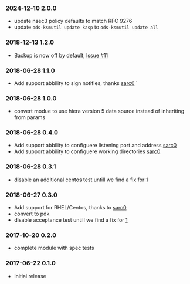 ### 2024-12-10 2.0.0
* update nsec3 policy defaults to match RFC 9276
* update `ods-ksmutil update kasp` to `ods-ksmutil update all`

### 2018-12-13 1.2.0
* Backup is now off by default, [Issue #11](https://github.com/icann-dns/puppet-opendnssec/issues/11)

### 2018-06-28 1.1.0
* Add support abbility to sign notifies, thanks [sarc0](https://github.com/sacr0)
`
### 2018-06-28 1.0.0
* convert modue to use hiera version 5 data source instead of inheriting from params

### 2018-06-28 0.4.0
* Add support abbility to configuere listening port and address  [sarc0](https://github.com/sacr0)
* Add support abbility to configuere working directories  [sarc0](https://github.com/sacr0)

### 2018-06-28 0.3.1
* disable an additional centos test untill we find a fix for [1](https://github.com/icann-dns/puppet-opendnssec/issues/1)

### 2018-06-27 0.3.0
* Add support for RHEL/Centos, thanks to [sarc0](https://github.com/sacr0)
* convert to pdk
* disable acceptance test untill we find a fix for [1](https://github.com/icann-dns/puppet-opendnssec/issues/1)

### 2017-10-20 0.2.0
* complete module with spec tests

### 2017-06-22 0.1.0
* Initial release

